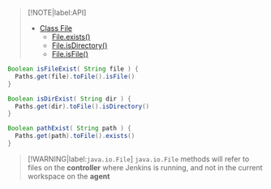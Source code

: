 

> [!NOTE|label:API]
> - [Class File](https://docs.oracle.com/en/java/javase/21/docs/api/java.base/java/io/File.html)
>   - [File.exists()](https://docs.oracle.com/en/java/javase/21/docs/api/java.base/java/io/File.html#exists%28%29)
>   - [File.isDirectory()](https://docs.oracle.com/en/java/javase/21/docs/api/java.base/java/io/File.html#isDirectory%28%29)
>   - [File.isFile()](https://docs.oracle.com/en/java/javase/21/docs/api/java.base/java/io/File.html#isFile%28%29)

```groovy
Boolean isFileExist( String file ) {
  Paths.get(file).toFile().isFile()
}

Boolean isDirExist( String dir ) {
  Paths.get(dir).toFile().isDirectory()
}

Boolean pathExist( String path ) {
  Paths.get(path).toFile().exists()
}
```

> [!WARNING|label:`java.io.File`]
> `java.io.File` methods will refer to files on the **controller** where Jenkins is running, and not in the current workspace on the **agent**

